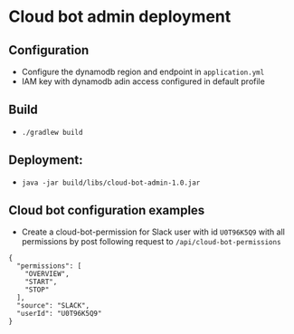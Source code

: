 # Cloud bot admin deployment

## Configuration
* Configure the dynamodb region and endpoint in `application.yml`
* IAM key with dynamodb adin access configured in default profile

## Build
* `./gradlew build`

## Deployment:
* `java -jar build/libs/cloud-bot-admin-1.0.jar`

## Cloud bot configuration examples
* Create a cloud-bot-permission for Slack user with id `U0T96K5Q9` with all permissions by post following request to `/api/cloud-bot-permissions`

```
{
  "permissions": [
    "OVERVIEW",
    "START",
    "STOP"
  ],
  "source": "SLACK",
  "userId": "U0T96K5Q9"
}
```
